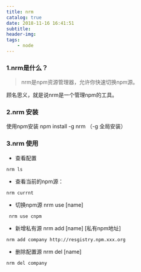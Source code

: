 ```yaml
---
title: nrm
catalog: true
date: 2018-11-16 16:41:51
subtitle:
header-img:
tags: 
    - node
---
```


### 1.nrm是什么？

> nrm是npm资源管理器，允许你快速切换npm源。

顾名思义，就是说nrm是一个管理npm的工具。

### 2.nrm 安装
使用npm安装  npm install -g nrm  （-g 全局安装）

### 3.nrm 使用

- 查看配置
```
nrm ls
```
- 查看当前的npm源：
 ``` 
 nrm currnt
  ```

- 切换npm源
 nrm use [name]
```
 nrm use cnpm
```

- 新增私有源
nrm add [name] [私有npm地址]
```
nrm add company http://resgistry.npm.xxx.org
```

- 删除配置源
nrm del [name]

```
nrm del company
```





